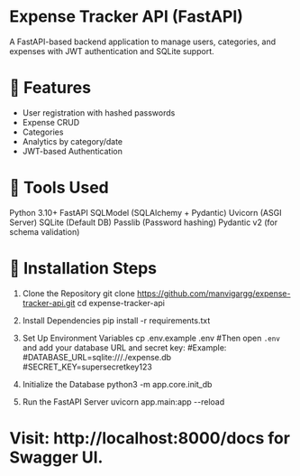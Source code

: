 # Expense Tracker API (FastAPI)
A FastAPI-based backend application to manage users, categories, and expenses with JWT authentication and SQLite support.

# 🔧 Features
- User registration with hashed passwords
- Expense CRUD
- Categories
- Analytics by category/date
- JWT-based Authentication

# 🔧 Tools Used
Python 3.10+
FastAPI
SQLModel (SQLAlchemy + Pydantic)
Uvicorn (ASGI Server)
SQLite (Default DB)
Passlib (Password hashing)
Pydantic v2 (for schema validation)

# 🚀 Installation Steps

1. Clone the Repository
git clone https://github.com/manvigargg/expense-tracker-api.git
cd expense-tracker-api

2. Install Dependencies
pip install -r requirements.txt

3. Set Up Environment Variables
cp .env.example .env
#Then open `.env` and add your database URL and secret key:
#Example:
#DATABASE_URL=sqlite:///./expense.db
#SECRET_KEY=supersecretkey123

4. Initialize the Database
python3 -m app.core.init_db

5. Run the FastAPI Server
uvicorn app.main:app --reload

# Visit: http://localhost:8000/docs for Swagger UI.
